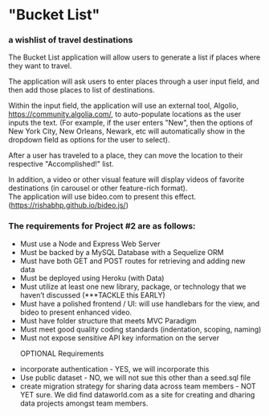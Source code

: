<h1>"Bucket List"</h1>
<h3>a wishlist of travel destinations</h3>


The Bucket List application will allow users to generate a list if places where they want to travel. 

The application will ask users to enter places through a user input field, and then add those places to list of destinations.

Within the input field, the application will use an external tool, Algolio, https://community.algolia.com/, to auto-populate locations as the user inputs the text.
(For example, if the user enters "New", then the options of New York City, New Orleans, Newark, etc will automatically show in the dropdown field as options for the user to select).

After a user has traveled to a place, they can move the location to their respective "Accomplished!" list.

In addition, a video or other visual feature will display videos of favorite destinations (in carousel or other feature-rich format).  
The application will use bideo.com to present this effect. (https://rishabhp.github.io/bideo.js/)


<h3>The requirements for Project #2 are as follows:</h3>
<ul>
<li>Must use a Node and Express Web Server
<li>Must be backed by a MySQL Database with a Sequelize ORM
<li>Must have both GET and POST routes for retrieving and adding new data
<li>Must be deployed using Heroku (with Data)
<li>Must utilize at least one new library, package, or technology that we haven’t discussed (***TACKLE this EARLY)
<li>Must have a polished frontend / UI:  will use handlebars for the view, and bideo to present enhanced video.
<li>Must have folder structure that meets MVC Paradigm
<li>Must meet good quality coding standards (indentation, scoping, naming)
<li>Must not expose sensitive API key information on the server

OPTIONAL Requirements
<li>incorporate authentication - YES, we will incorporate this
<li>Use public dataset - NO, we will not sue this other than a seed.sql file
<li>create migration strategy for sharing data across team members - NOT YET sure. We did find dataworld.com as a site for creating and dharing data projects amongst team members.